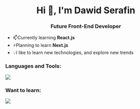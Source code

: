<h1 align="center">Hi 👋, I'm Dawid Serafin</h1>
<h3 align="center">Future Front-End Developer</h3>

- 📫Currently learning **React.js**
- ⚡Planning to learn **Next.js**
- 💡I like to learn new technologies, and explore new trends

<h3 align="left">Languages and Tools:
</h3>
<p align="left">
</p>
<p align="left">
  <a href="https://skillicons.dev">
    <img src="https://skillicons.dev/icons?i=html,css,js,react,tailwind" />
  </a>
</p>
<h3 align="left">Want to learn:

<p align="left">
  <a href="https://skillicons.dev">
    <img src="https://skillicons.dev/icons?i=nextjs,firebase" />
  </a>
</p>
